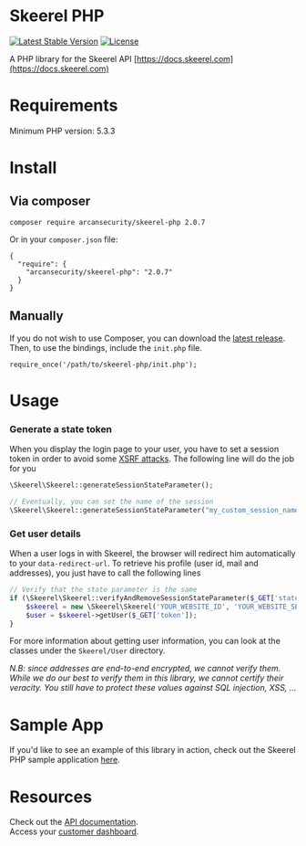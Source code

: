 # Skeerel PHP

[![Latest Stable Version](https://poser.pugx.org/arcansecurity/skeerel-php/v/stable.svg)](https://packagist.org/packages/arcansecurity/skeerel-php)
[![License](https://poser.pugx.org/arcansecurity/skeerel-php/license.svg)](https://packagist.org/packages/arcansecurity/skeerel-php)

A PHP library for the Skeerel API [https://docs.skeerel.com](https://docs.skeerel.com)

# Requirements

Minimum PHP version: 5.3.3

# Install

## Via composer

`composer require arcansecurity/skeerel-php 2.0.7`

Or in your `composer.json` file:

```
{
  "require": {
    "arcansecurity/skeerel-php": "2.0.7"
  }
}
```

## Manually

If you do not wish to use Composer, you can download the 
[latest release](https://github.com/ArcanSecurity/skeerel-php/releases). 
Then, to use the bindings, include the `init.php` file.

`require_once('/path/to/skeerel-php/init.php');`

# Usage

### Generate a state token

When you display the login page to your user, you have to set a 
session token in order to avoid some [XSRF attacks](https://auth0.com/docs/protocols/oauth2/oauth-state).
The following line will do the job for you

```php
\Skeerel\Skeerel::generateSessionStateParameter();

// Eventually, you can set the name of the session
\Skeerel\Skeerel::generateSessionStateParameter("my_custom_session_name);
```

### Get user details

When a user logs in with Skeerel, the browser will redirect him 
automatically to your `data-redirect-url`. To retrieve his profile 
(user id, mail and addresses), you just have to call the 
following lines

```php
// Verify that the state parameter is the same
if (\Skeerel\Skeerel::verifyAndRemoveSessionStateParameter($_GET['state'])) {
    $skeerel = new \Skeerel\Skeerel('YOUR_WEBSITE_ID', 'YOUR_WEBSITE_SECRET', 'YOUR_RSA_PRIVATE_KEY');
    $user = $skeerel->getUser($_GET['token']);
}
```

For more information about getting user information, you can look
at the classes under the `Skeerel/User` directory.

*N.B: since addresses are end-to-end encrypted, we cannot verify them.
While we do our best to verify them in this library, we cannot certify
their veracity. You still have to protect these values against SQL 
injection, XSS, ...*

# Sample App

If you'd like to see an example of this library in action, 
check out the Skeerel PHP sample application 
[here](https://github.com/ArcanSecurity/skeerel-sample-php).
 
# Resources
Check out the [API documentation](http://doc.skeerel.com).  
Access your [customer dashboard](https://admin.skeerel.com).